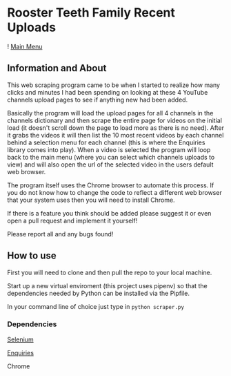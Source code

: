 # Rooster Teeth Family Recent Uploads

! [Main Menu](/ghimages/mainmenu.png)

## Information and About

This web scraping program came to be when I started to realize how many clicks and minutes I had been spending on looking at these 4 YouTube channels upload pages to see if anything new had been added.

Basically the program will load the upload pages for all 4 channels in the channels dictionary and then scrape the entire page for videos on the initial load (it doesn't scroll down the page to load more as there is no need). After it grabs the videos it will then list the 10 most recent videos by each channel behind a selection menu for each channel (this is where the Enquiries library comes into play). When a video is selected the program will loop back to the main menu (where you can select which channels uploads to view) and will also open the url of the selected video in the users default web browser.

The program itself uses the Chrome browser to automate this process. If you do not know how to change the code to reflect a different web browser that your system uses then you will need to install Chrome.

If there is a feature you think should be added please suggest it or even open a pull request and implement it yourself!

Please report all and any bugs found!

## How to use

First you will need to clone and then pull the repo to your local machine.

Start up a new virtual enviroment (this project uses pipenv) so that the dependencies needed by Python can be installed via the Pipfile.

In your command line of choice just type in `python scraper.py`

### Dependencies

[Selenium](https://selenium-python.readthedocs.io/index.html)

[Enquiries](https://gitlab.com/facingBackwards/enquiries)

Chrome
